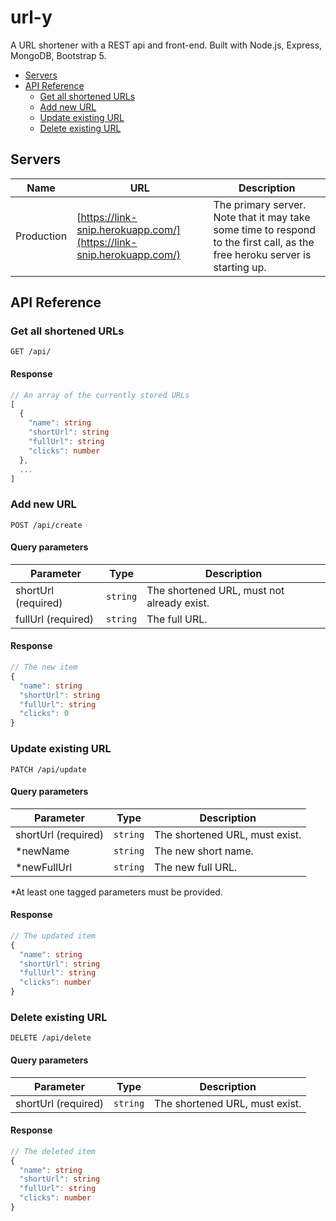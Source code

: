 # url-y

A URL shortener with a REST api and front-end. Built with Node.js, Express, MongoDB, Bootstrap 5.

- [Servers](#servers)
- [API Reference](#api-reference)
  - [Get all shortened URLs](#get-all-shortened-urls)
  - [Add new URL](#add-new-url)
  - [Update existing URL](#update-existing-url)
  - [Delete existing URL](#delete-existing-url)

## Servers

| Name       | URL                                                          | Description                                                                                                                 |
| ---------- | ------------------------------------------------------------ | --------------------------------------------------------------------------------------------------------------------------- |
| Production | [https://link-snip.herokuapp.com/](https://link-snip.herokuapp.com/) | The primary server. Note that it may take some time to respond to the first call, as the free heroku server is starting up. |

## API Reference

### Get all shortened URLs

```HTTP
GET /api/
```

#### Response

```ts
// An array of the currently stored URLs
[
  {
    "name": string
    "shortUrl": string
    "fullUrl": string
    "clicks": number
  },
  ...
]
```

### Add new URL

```HTTP
POST /api/create
```

#### Query parameters

| Parameter           | Type     | Description                                |
| ------------------- | -------- | ------------------------------------------ |
| shortUrl (required) | `string` | The shortened URL, must not already exist. |
| fullUrl (required)  | `string` | The full URL.                              |

#### Response

```ts
// The new item
{
  "name": string
  "shortUrl": string
  "fullUrl": string
  "clicks": 0
}
```

### Update existing URL

```HTTP
PATCH /api/update
```

#### Query parameters

| Parameter           | Type     | Description                    |
| ------------------- | -------- | ------------------------------ |
| shortUrl (required) | `string` | The shortened URL, must exist. |
| \*newName           | `string` | The new short name.            |
| \*newFullUrl        | `string` | The new full URL.              |

\*At least one tagged parameters must be provided.

#### Response

```ts
// The updated item
{
  "name": string
  "shortUrl": string
  "fullUrl": string
  "clicks": number
}
```

### Delete existing URL

```HTTP
DELETE /api/delete
```

#### Query parameters

| Parameter           | Type     | Description                    |
| ------------------- | -------- | ------------------------------ |
| shortUrl (required) | `string` | The shortened URL, must exist. |

#### Response

```ts
// The deleted item
{
  "name": string
  "shortUrl": string
  "fullUrl": string
  "clicks": number
}
```
